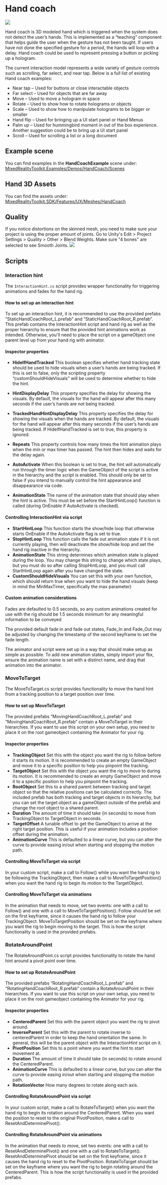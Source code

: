 # Hand coach
![](../../../../../Documentation/Images/HandCoach/MRTK_UX_HandCoach_Main.jpg)

Hand coach is 3D modeled hand which is triggered when the system does not detect the user’s hands. This is implemented as a “teaching” component that helps guide the user when the gesture has not been taught. If users have not done the specified gesture for a period, the hands will loop with a delay. Hand coach could be used to represent pressing a button or picking up a hologram.


The current interaction model represents a wide variety of gesture controls such as scrolling, far select, and near tap. Below is a full list of existing Hand coach examples:

- Near tap – Used for buttons or close interactable objects
- Far select – Used for objects that are far away
- Move – Used to move a hologram in space
- Rotate – Used to show how to rotate holograms or objects
- Scale – Used to show how to manipulate holograms to be bigger or smaller
- Hand flip – Used for bringing up a UI start panel or Hand Menus
- Palm up – Used for hummingbird moment in out of the box experience. Another suggestion could be to bring up a UI start panel
- Scroll – Used for scrolling a list or a long document

## Example scene
You can find examples in the **HandCoachExample** scene under:
[MixedRealityToolkit.Examples/Demos/HandCoach/Scenes](https://github.com/microsoft/MixedRealityToolkit-Unity/blob/mrtk_development/Assets/MRTK/Examples/Demos/HandCoach/Scenes)

## Hand 3D Assets
You can find the assets under:
[MixedRealityToolkit.SDK/Features/UX/Meshes/HandCoach](https://github.com/microsoft/MixedRealityToolkit-Unity/tree/mrtk_development/Assets/MRTK/SDK/Features/UX/Meshes/HandCoach)

## Quality
If you notice distortions on the skinned mesh, you need to make sure your project is using the proper amount of joints. 
Go to Unity's Edit > Project Settings > Quality > Other > Blend Weights. Make sure "4 bones" are selected to see Smooth Joints. 
![](../../../../../Documentation/Images/HandCoach/MRTK_ProjectSettings.png)



## Scripts
### Interaction hint
The `InteractionHint.cs` script provides wrapper functionality for triggering animations and fades for the hand rig.

#### How to set up an interaction hint
To set up an interaction hint, it is recommended to use the provided prefabs “StaticHandCoachRoot_L.prefab” and “StaticHandCoachRoot_R.prefab”. This prefab contains the InteractionHint script and hand rig as well as the proper hierarchy to ensure that the provided hint animations work as intended.
Otherwise, you'll need to place the script on a gameObject one parent level up from your hand rig with animator.

#### Inspector properties
- **HideIfHandTracked** This boolean specifies whether hand tracking state should be used to hide visuals when a user’s hands are being tracked. If this is set to false, only the scripting property “customShouldHideVisuals” will be used to determine whether to hide the hint.

- **HintDisplayDelay** This property specifies the delay for showing the visuals. By default, the visuals for the hand will appear after this many seconds if the user’s hands are not being tracked.

- **TrackedHandHintDisplayDelay** This property specifies the delay for showing the visuals when the hands are tracked. By default, the visuals for the hand will appear after this many seconds if the user’s hands are being tracked. If HideIfHandTracked is set to true, this property is ignored.

- **Repeats** This property controls how many times the hint animation plays when the min or max timer has passed. The hint then hides and waits for the delay again.

- **AutoActivate** When this boolean is set to true, the hint will automatically run through the timer logic when the GameObject of the script is active in the hierarchy and the script is enabled. This should only be set to false if you intend to manually control the hint appearance and disappearance via code.

- **AnimationState** The name of the animation state that should play when the hint is active. This must be set before the StartHintLoop() function is called (during OnEnable if AutoActivate is checked).

#### Controlling InteractionHint via script
- **StartHintLoop** This function starts the show/hide loop that otherwise starts OnEnable if the AutoActivate flag is set to true.
- **StopHintLoop** This function calls the fade out animation state if it is not currently playing, then will deactivate the show/hide loop and set the hand rig inactive in the hierarchy.
- **AnimationState** This string determines which animation state is played during the loop. You may change this string to change which state plays, but you must do so after calling StopHintLoop, and you must call StartHintLoop again after you have changed the state.
- **CustomShouldHideVisuals** You can set this with your own function, which should return true when you want to hide the hand visuals (keep in mind the MinMaxTimer, specifically the max parameter)

#### Custom animation considerations

Fades are defaulted to 0.5 seconds, so any custom animations created for use with the rig should be 1.5 seconds minimum for any meaningful information to be conveyed

The provided default fade in and fade out states, Fade_In and Fade_Out may be adjusted by changing the timestamp of the second keyframe to set the fade length.

The animator and script were set up in a way that should make setup as simple as possible. To add new animation states, simply import your fbx, ensure the animation name is set with a distinct name, and drag that animation into the animator.

### MoveToTarget

The MoveToTarget.cs script provides functionality to move the hand hint from a tracking position to a target position over time.

#### How to set up MoveToTarget
The provided prefabs “MovingHandCoachRoot_L.prefab” and “MovingHandCoachRoot_R.prefab” contain a MoveToTarget in their hierarchies. If you want to use this script on your own setup, you need to place it on the root gameobject containing the Animator for your rig.

#### Inspector properties
- **TrackingObject** Set this with the object you want the rig to follow before it starts its motion. It is recommended to create an empty GameObject and move it to a specific position to help you pinpoint the tracking.
- **TargetObject** Set this with the object you want the rig to move to during its motion. It is recommended to create an empty GameObject and move it to a specific position to help you pinpoint the tracking.
- **RootObject** Set this to a shared parent between tracking and target object so that the relative positions can be calculated correctly. The included prefab has both tracking and target objects in its hierarchy, but you can set the target object as a gameObject outside of the prefab and change the root object to a shared parent.
- **Duration** The amount of time it should take (in seconds) to move from TrackingObject to TargetObject in seconds.
- **TargetOffset** A tunable offset to get the GameObject to arrive at the right target position. This is useful if your animation includes a position offset during the animation.
- **AnimationCurve** This is defaulted to a linear curve, but you can alter the curve to provide easing in/out when starting and stopping the motion path.

#### Controlling MoveToTarget via script
In your custom script, make a call to Follow() while you want the hand rig to be following the TrackingObject, then make a call to MoveToTargetPosition() when you want the hand rig to begin its motion to the TargetObject.

#### Controlling MoveToTarget via animations
In the animation that needs to move, set two events: one with a call to Follow() and one with a call to MoveToTargetPosition(). Follow should be set on the first keyframe, since it causes the hand rig to follow your TrackingObject. MoveToTargetPosition should be set on the keyframe where you want the rig to begin moving to the target. This is how the script functionality is used in the provided prefabs.

### RotateAroundPoint

The RotateAroundPoint.cs script provides functionality to rotate the hand hint around a pivot point over time.

#### How to set up RotateAroundPoint
The provided prefabs “RotatingHandCoachRoot_L.prefab” and “RotatingHandCoachRoot_R.prefab” contain a RotateAroundPoint in their hierarchies. If you want to use this script on your own setup, you need to place it on the root gameobject containing the Animator for your rig.

#### Inspector properties
- **CenteredParent** Set this with the parent object you want the rig to pivot around.
- **InverseParent** Set this with the parent to rotate inverse to centeredParent in order to keep the hand orientation the same. In general, this will be the parent object with the InteractionHint script on it.
- **PivotPosition** Set this to a point where you want the hint to start movement at.
- **Duration** The amount of time it should take (in seconds) to rotate around the CenteredParent.
- **AnimationCurve** This is defaulted to a linear curve, but you can alter the curve to provide easing in/out when starting and stopping the motion path.
- **RotationVector** How many degrees to rotate along each axis.

#### Controlling RotateAroundPoint via script
In your custom script, make a call to RotateToTarget() when you want the hand rig to begin its rotation around the CenteredParent. When you want the position to reset to the original PivotPosition, make a call to ResetAndDeterminePivot().

#### Controlling RotateAroundPoint via animations
In the animation that needs to move, set two events: one with a call to ResetAndDeterminePivot() and one with a call to RotateToTarget(). ResetAndDeterminePivot should be set on the first keyframe, since it causes the hand rig to reset to the PivotPosition. RotateToTarget should be set on the keyframe where you want the rig to begin rotating around the CenteredParent. This is how the script functionality is used in the provided prefabs.
